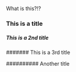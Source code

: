 What is this?!?

### This is a title

##### This is a 2nd title

####### This is a 3rd title 

########## Another title
